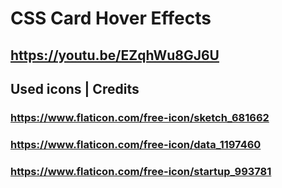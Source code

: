 # CSS Card Hover Effects
## https://youtu.be/EZqhWu8GJ6U

## Used icons | Credits
### https://www.flaticon.com/free-icon/sketch_681662
### https://www.flaticon.com/free-icon/data_1197460
### https://www.flaticon.com/free-icon/startup_993781